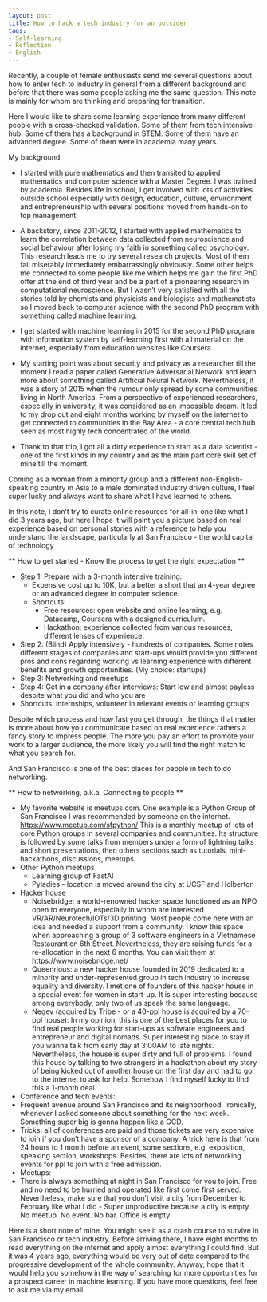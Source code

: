 ```yaml
---
layout: post
title: How to hack a tech industry for an outsider
tags:
- Self-learning
- Reflection
- English
---
```

Recently, a couple of female enthusiasts send me several questions about how to enter tech to industry in general from a different background and before that there was some people asking me the same question. This note is mainly for whom are thinking and preparing for transition.

Here I would like to share some learning experience from many different people with a cross-checked validation. Some of them from tech intensive hub. Some of them has a background in STEM. Some of them have an advanced degree. Some of them were in academia many years.

My background

* I started with pure mathematics and then transited to applied mathematics and computer science with a Master Degree. I was trained by academia. Besides life in school, I get involved with lots of activities outside school especially with design, education, culture, environment and entrepreneurship with several positions moved from hands-on to top management.

* A backstory, since 2011-2012, I started with applied mathematics to learn the correlation between data collected from neuroscience and social behaviour after losing my faith in something called psychology. This research leads me to try several research projects. Most of them fail miserably immediately embarrassingly obviously. Some other helps me connected to some people like me which helps me gain the first PhD offer at the end of third year and be a part of a pioneering research in computational neuroscience. But I wasn’t very satisfied with all the stories told by chemists and physicists and biologists and mathematists so I moved back to computer science with the second PhD program with something called machine learning.

* I get started with machine learning in 2015 for the second PhD program with information system by self-learning first with all material on the internet, especially from education websites like Coursera.

* My starting point was about security and privacy as a researcher till the moment I read a paper called Generative Adversarial Network and learn more about something called Artificial Neural Network. Nevertheless, it was a story of 2015 when the rumour only spread by some communities living in North America. From a perspective of experienced researchers, especially in university, it was considered as an impossible dream. It led to my drop out and eight months working by myself on the internet to get connected to communities in the Bay Area - a core central tech hub seen as most highly tech concentrated of the world.

* Thank to that trip, I got all a dirty experience to start as a data scientist - one of the first kinds in my country and as the main part core skill set of mine till the moment.

Coming as a woman from a minority group and a different non-English-speaking country in Asia to a male dominated industry driven culture, I feel super lucky and always want to share what I have learned to others.

In this note, I don’t try to curate online resources for all-in-one like what I did 3 years ago, but here I hope it will paint you a picture based on real experience based on personal stories with a reference to help you understand the landscape, particularly at San Francisco - the world capital of technology

** How to get started - Know the process to get the right expectation **

* Step 1: Prepare with a 3-month intensive training:
  * Expensive cost up to 10K, but a better a short that an 4-year degree or an advanced degree in computer science.
  * Shortcuts:
    * Free resources: open website and online learning, e.g. Datacamp, Coursera with a designed curriculum.
    * Hackathon: experience collected from various resources, different lenses of experience.
* Step 2: (Blind) Apply intensively - hundreds of companies. Some notes different stages of companies and start-ups would provide you different pros and cons regarding working vs learning experience with different benefits and growth opportunities. (My choice: startups)
* Step 3: Networking and meetups
* Step 4: Get in a company after interviews: Start low and almost payless despite what you did and who you are
 * Shortcuts: internships, volunteer in relevant events or learning groups

 Despite which process and how fast you get through, the things that matter is more about how you communicate based on real experience rathers a fancy story to impress people. The more you pay an effort to promote your work to a larger audience, the more likely you will find the right match to what you search for.

And San Francisco is one of the best places for people in tech to do networking.

** How to networking, a.k.a. Connecting to people **

* My favorite website is meetups.com. One example is a Python Group of San Francisco I was recommended by someone on the internet.  https://www.meetup.com/sfpython/ This is a monthly meetup of lots of core Python groups in several companies and communities. Its structure is followed by some talks from members under a form of lightning talks and short presentations, then others sections such as tutorials, mini-hackathons, discussions, meetups.
* Other Python meetups
  * Learning group of FastAI
  * Pyladies - location is moved around the city at UCSF and Holberton
* Hacker house
  * Noisebridge: a world-renowned hacker space functioned as an NPO open to everyone, especially in whom are interested VR/AR/Neurotech/IOTs/3D printing. Most people come here with an idea and needed a support from a community. I know this space when approaching a group of 3 software engineers in a Vietnamese Restaurant on 6th Street. Nevertheless, they are raising funds for a re-allocation in the next 6 months. You can visit them at https://www.noisebridge.net/
  * Queenrious: a new hacker house founded in 2019 dedicated to a minority and under-represented group in tech industry to increase equality and diversity. I met one of founders of this hacker house in a special event for women in start-up. It is super interesting because among everybody, only two of us speak the same language.
  * Negev (acquired by Tribe - or a 40-ppl house is acquired by a 70-ppl house): In my opinion, this is one of the best places for you to find real people working for start-ups as software engineers and entrepreneur and digital nomads. Super interesting place to stay if you wanna talk from early day at 3:00AM to late nights. Nevertheless, the house is super dirty and full of problems. I found this house by talking to two strangers in a hackathon about my story of being kicked out of another house on the first day and had to go to the internet to ask for help. Somehow I find myself lucky to find this a 1-month deal.
* Conference and tech events:
 * Frequent avenue around San Francisco and its neighborhood.
Ironically, whenever I asked someone about something for the next week. Something super big is gonna happen like a GCD.
 * Tricks: all of conferences are paid and those tickets are very expensive to join if you don’t have a sponsor of a company. A trick here is that from 24 hours to 1 month before an event, some sections, e.g. exposition, speaking section, workshops. Besides, there are lots of networking events for ppl to join with a free admission.
* Meetups:
 * There is always something at night in San Francisco for you to join. Free and no need to be hurried and operated like first come first served. Nevertheless, make sure that you don’t visit a city from December to February like what I did - Super unproductive because a city is empty. No meetup. No event. No bar. Office is empty.

Here is a short note of mine. You might see it as a crash course to survive in San Francisco or tech industry. Before arriving there, I have eight months to read everything on the internet and apply almost everything I could find. But it was 4 years ago, everything would be very out of date compared to the progressive development of the whole community. Anyway, hope that it would help you somehow in the way of searching for more opportunities for a prospect career in machine learning. If you have more questions, feel free to ask me via my email.
